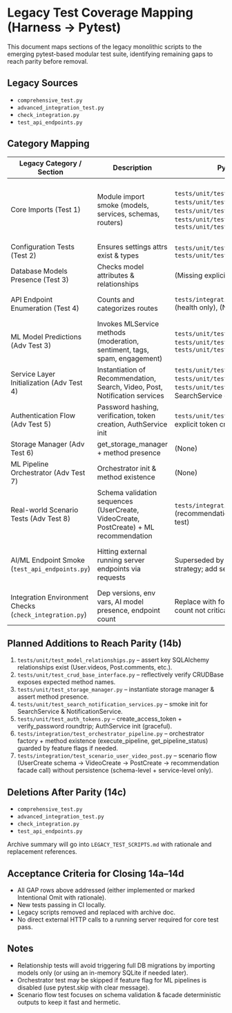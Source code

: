 # Legacy Test Coverage Mapping (Harness → Pytest)

This document maps sections of the legacy monolithic scripts to the emerging pytest-based modular test suite, identifying remaining gaps to reach parity before removal.

## Legacy Sources

- `comprehensive_test.py`
- `advanced_integration_test.py`
- `check_integration.py`
- `test_api_endpoints.py`

## Category Mapping

| Legacy Category / Section | Description | Pytest Replacement(s) | Status |
|---------------------------|-------------|------------------------|--------|
| Core Imports (Test 1) | Module import smoke (models, services, schemas, routers) | `tests/unit/test_imports_minimal.py` (subset), `tests/unit/test_ml_service.py`, `tests/unit/test_video.py` (service init), `tests/unit/test_post_service.py`, `tests/unit/test_payment_service.py` | Partial (add CRUDBase + storage manager import asserts) |
| Configuration Tests (Test 2) | Ensures settings attrs exist & types | `tests/unit/test_settings_basics.py`, `tests/unit/test_config.py` | Covered |
| Database Models Presence (Test 3) | Checks model attributes & relationships | (Missing explicit relationship assertions) | GAP |
| API Endpoint Enumeration (Test 4) | Counts and categorizes routes | `tests/integration/test_health_endpoint.py` (health only), (No full route taxonomy yet) | Optional (Low value) |
| ML Model Predictions (Adv Test 3) | Invokes MLService methods (moderation, sentiment, tags, spam, engagement) | `tests/unit/test_ai_ml_facade.py`, `tests/unit/test_ml_service.py`, `tests/unit/test_ml_service_enhancements.py` | Covered |
| Service Layer Initialization (Adv Test 4) | Instantiation of Recommendation, Search, Video, Post, Notification services | `tests/unit/test_video.py`, `tests/unit/test_post_service.py`, `tests/unit/test_payment_service.py`, (Missing SearchService + NotificationService smoke) | Partial (add smoke) |
| Authentication Flow (Adv Test 5) | Password hashing, verification, token creation, AuthService init | `tests/unit/test_auth.py` (hashing), (Need explicit token creation & AuthService init) | Partial |
| Storage Manager (Adv Test 6) | get_storage_manager + method presence | (None) | GAP |
| ML Pipeline Orchestrator (Adv Test 7) | Orchestrator init & method existence | (None) | GAP |
| Real-world Scenario Tests (Adv Test 8) | Schema validation sequences (UserCreate, VideoCreate, PostCreate) + ML recommendation | `tests/integration/test_recommendations_flow.py` (recommendations), (Need combined scenario test) | Partial |
| AI/ML Endpoint Smoke (`test_api_endpoints.py`) | Hitting external running server endpoints via requests | Superseded by internal FastAPI test client strategy; add selective contract tests if needed | Intentional Omit (no external HTTP in unit CI) |
| Integration Environment Checks (`check_integration.py`) | Dep versions, env vars, AI model presence, endpoint count | Replace with focused unit tests + docs; endpoint count not critical | Intentional Omit |

## Planned Additions to Reach Parity (14b)

1. `tests/unit/test_model_relationships.py` – assert key SQLAlchemy relationships exist (User.videos, Post.comments, etc.).
2. `tests/unit/test_crud_base_interface.py` – reflectively verify CRUDBase exposes expected method names.
3. `tests/unit/test_storage_manager.py` – instantiate storage manager & assert method presence.
4. `tests/unit/test_search_notification_services.py` – smoke init for SearchService & NotificationService.
5. `tests/unit/test_auth_tokens.py` – create_access_token + verify_password roundtrip; AuthService init (graceful).
6. `tests/integration/test_orchestrator_pipeline.py` – orchestrator factory + method existence (execute_pipeline, get_pipeline_status) guarded by feature flags if needed.
7. `tests/integration/test_scenario_user_video_post.py` – scenario flow (UserCreate schema -> VideoCreate -> PostCreate -> recommendation facade call) without persistence (schema-level + service-level only).

## Deletions After Parity (14c)

- `comprehensive_test.py`
- `advanced_integration_test.py`
- `check_integration.py`
- `test_api_endpoints.py`

Archive summary will go into `LEGACY_TEST_SCRIPTS.md` with rationale and replacement references.

## Acceptance Criteria for Closing 14a–14d

- All GAP rows above addressed (either implemented or marked Intentional Omit with rationale).
- New tests passing in CI locally.
- Legacy scripts removed and replaced with archive doc.
- No direct external HTTP calls to a running server required for core test pass.

## Notes

- Relationship tests will avoid triggering full DB migrations by importing models only (or using an in-memory SQLite if needed later).
- Orchestrator test may be skipped if feature flag for ML pipelines is disabled (use pytest.skip with clear message).
- Scenario flow test focuses on schema validation & facade deterministic outputs to keep it fast and hermetic.
